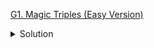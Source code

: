 [G1. Magic Triples (Easy Version)](https://codeforces.com/contest/1822/problem/G1)

<details><summary>Solution</summary>

![](../../../assets/1822G1.png)

</details>
